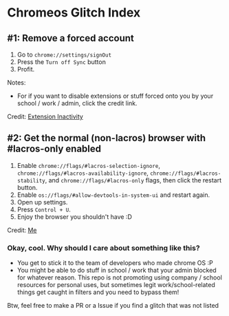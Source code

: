 # **Chromeos Glitch Index**
## #1: Remove a forced account
1. Go to `chrome://settings/signOut`
2. Press the `Turn off Sync` button
3. Profit.

Notes:
 - For if you want to disable extensions or stuff forced onto you by your school / work / admin, click the credit link.

Credit: [Extension Inactivity](https://github.com/S-PScripts/chromebook-utilities/blob/main/Exploits/Extension%20Inactivity)

## #2: Get the normal (non-lacros) browser with #lacros-only enabled
1. Enable `chrome://flags/#lacros-selection-ignore`, `chrome://flags/#lacros-availability-ignore`, `chrome://flags/#lacros-stability`, and `chrome://flags/#lacros-only` flags, then click the restart button.
2. Enable `os://flags/#allow-devtools-in-system-ui` and restart again.
3. Open up settings.
4. Press `Control + U`.
5. Enjoy the browser you shouldn't have :D

Credit: [Me](github.com/OddbyteWasTaken)

### Okay, cool. Why should I care about something like this?
- You get to stick it to the team of developers who made chrome OS :P
- You might be able to do stuff in school / work that your admin blocked for whatever reason. This repo is not promoting using company / school resources for personal uses, but sometimes legit work/school-related things get caught in filters and you need to bypass them!

Btw, feel free to make a PR or a Issue if you find a glitch that was not listed
